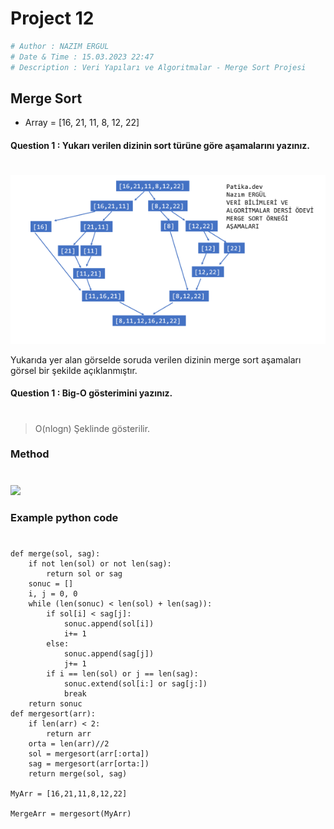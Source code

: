 # Project 12
```python
# Author : NAZIM ERGUL
# Date & Time : 15.03.2023 22:47
# Description : Veri Yapıları ve Algoritmalar - Merge Sort Projesi
```
## Merge Sort

- Array =  [16, 21, 11, 8, 12, 22]

#### Question 1 : Yukarı verilen dizinin sort  türüne göre aşamalarını yazınız.
#

![](Merge_Sort_Steps.png)

Yukarıda yer alan görselde soruda verilen dizinin merge sort aşamaları görsel bir şekilde açıklanmıştır.

#### Question 1 : Big-O gösterimini yazınız.
#

> O(nlogn) Şeklinde gösterilir.

### Method
#
![](https://www.halildurmus.com/wp-content/uploads/2021/01/591-Merge-Sort-Algorithms.gif)

### Example python code
#
```
def merge(sol, sag):
	if not len(sol) or not len(sag):
		return sol or sag
	sonuc = []
	i, j = 0, 0
	while (len(sonuc) < len(sol) + len(sag)):
		if sol[i] < sag[j]:
			sonuc.append(sol[i])
			i+= 1
		else:
			sonuc.append(sag[j])
			j+= 1
		if i == len(sol) or j == len(sag):
			sonuc.extend(sol[i:] or sag[j:])
			break 
	return sonuc
def mergesort(arr):
	if len(arr) < 2:
		return arr
	orta = len(arr)//2
	sol = mergesort(arr[:orta])
	sag = mergesort(arr[orta:])
	return merge(sol, sag)

MyArr = [16,21,11,8,12,22]

MergeArr = mergesort(MyArr)
```
